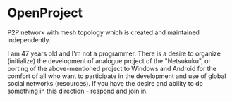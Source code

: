 # OpenProject
P2P network with mesh topology which is created and maintained independently.

I am 47 years old and I'm not a programmer. 
There is a desire to organize (initialize) the development of analogue project of the "Netsukuku", or porting of the above-mentioned project to Windows and Android for the comfort of all who want to participate in the development and use of global social networks (resources).
If you have the desire and ability to do something in this direction - respond and join in.
